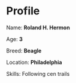 # Profile

Name: **Roland H. Hermon**

Age: **3**

Breed: **Beagle**

Location: **Philadelphia**

Skills: Following cen trails
